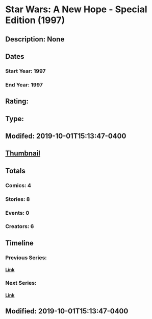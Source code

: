 # Star Wars: A New Hope - Special Edition (1997)
## Description: None
## Dates
### Start Year: 1997
### End Year: 1997
## Rating: 
## Type: 
## Modifed: 2019-10-01T15:13:47-0400
## [Thumbnail](http://i.annihil.us/u/prod/marvel/i/mg/6/80/5d936d2187ba3.jpg)
## Totals
### Comics: 4
### Stories: 8
### Events: 0
### Creators: 6
## Timeline
### Previous Series: 
#### [Link]()
### Next Series: 
#### [Link]()
## Modified: 2019-10-01T15:13:47-0400